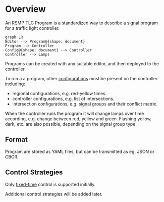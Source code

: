 # Overview
An RSMP TLC Program is a standardized way to describe a signal program for a traffic light controller.

```mermaid
graph LR
Editor --> Program@{shape: document}
Program --> Controller
Config@{shape: document} --> Controller
Controller --> Lamps
```

Programs can be created with any suitable editor, and then deployed to the controller.

To run a a program, other [configurations](configurations.md) must be present on the controller. including:
- regional configurations, e.g. red-yellow times.
- controller configurations, e.g. list of intersections.
- intersection configurations, e.g. signal groups and their conflict matrix.

When the controller runs the program it will change lamps over time according, e.g. change 
between red, yellow and green. Flashing yellow, dark, etc. are also possible, depending
on the signal group type.
 
## Format
Program are stored as YAML files, but can be transmitted as eg. JSON or CBOR.

## Control Strategies
Only [fixed-time](fixed_time.md) control is supported initially.

Additional control strategies will be added later.

